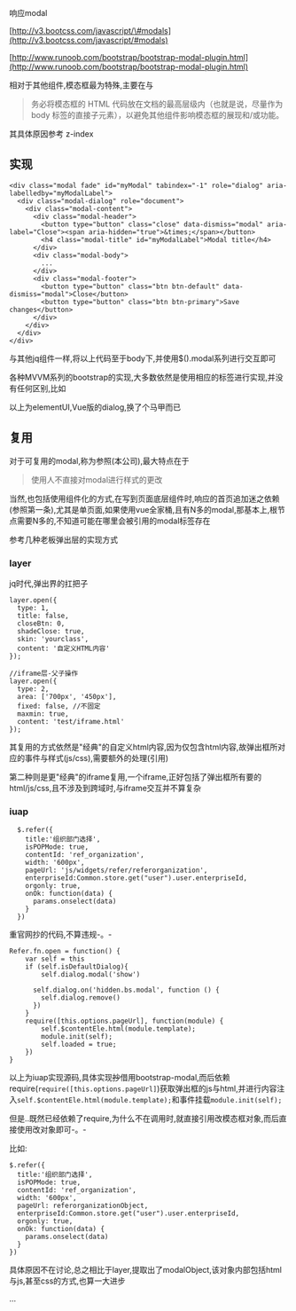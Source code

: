 响应modal

[http://v3.bootcss.com/javascript/\#modals](http://v3.bootcss.com/javascript/#modals)

[http://www.runoob.com/bootstrap/bootstrap-modal-plugin.html](http://www.runoob.com/bootstrap/bootstrap-modal-plugin.html)

相对于其他组件,模态框最为特殊,主要在与

> 务必将模态框的 HTML 代码放在文档的最高层级内（也就是说，尽量作为 body 标签的直接子元素），以避免其他组件影响模态框的展现和/或功能。

其具体原因参考 z-index

## 实现

```
<div class="modal fade" id="myModal" tabindex="-1" role="dialog" aria-labelledby="myModalLabel">
  <div class="modal-dialog" role="document">
    <div class="modal-content">
      <div class="modal-header">
        <button type="button" class="close" data-dismiss="modal" aria-label="Close"><span aria-hidden="true">&times;</span></button>
        <h4 class="modal-title" id="myModalLabel">Modal title</h4>
      </div>
      <div class="modal-body">
        ...
      </div>
      <div class="modal-footer">
        <button type="button" class="btn btn-default" data-dismiss="modal">Close</button>
        <button type="button" class="btn btn-primary">Save changes</button>
      </div>
    </div>
  </div>
</div>
```

与其他jq组件一样,将以上代码至于body下,并使用$\(\).modal系列进行交互即可

各种MVVM系列的bootstrap的实现,大多数依然是使用相应的标签进行实现,并没有任何区别,比如

以上为elementUI,Vue版的dialog,换了个马甲而已

## 复用

对于可复用的modal,称为参照\(本公司\),最大特点在于

> 使用人不直接对modal进行样式的更改

当然,也包括使用组件化的方式,在写到页面底层组件时,响应的首页追加迷之依赖\(参照第一条\),尤其是单页面,如果使用vue全家桶,且有N多的modal,那基本上,根节点需要N多的,不知道可能在哪里会被引用的modal标签存在

参考几种老板弹出层的实现方式

### layer

jq时代,弹出界的扛把子

```
layer.open({
  type: 1,
  title: false,
  closeBtn: 0,
  shadeClose: true,
  skin: 'yourclass',
  content: '自定义HTML内容'
});

//iframe层-父子操作
layer.open({
  type: 2,
  area: ['700px', '450px'],
  fixed: false, //不固定
  maxmin: true,
  content: 'test/iframe.html'
});
```

其复用的方式依然是"经典"的自定义html内容,因为仅包含html内容,故弹出框所对应的事件与样式\(js/css\),需要额外的处理\(引用\)

第二种则是更"经典"的iframe复用,一个iframe,正好包括了弹出框所有要的html/js/css,且不涉及到跨域时,与iframe交互并不算复杂

### iuap

```
  $.refer({
    title:'组织部门选择',
    isPOPMode: true,
    contentId: 'ref_organization',
    width: '600px',
    pageUrl: 'js/widgets/refer/referorganization',
    enterpriseId:Common.store.get("user").user.enterpriseId,
    orgonly: true,
    onOk: function(data) {
      params.onselect(data)
    }
  })
```

重官网抄的代码,不算违规-。-

```
Refer.fn.open = function() {
    var self = this
    if (self.isDefaultDialog){
        self.dialog.modal('show')

      self.dialog.on('hidden.bs.modal', function () {
        self.dialog.remove()
      })
    }
    require([this.options.pageUrl], function(module) {
        self.$contentEle.html(module.template);
        module.init(self);
        self.loaded = true;
    })
}
```

以上为iuap实现源码,具体实现~~抄~~借用bootstrap-modal,而后依赖require\(`require([this.options.pageUrl]`\)获取弹出框的js与html,并进行内容注入`self.$contentEle.html(module.template);`和事件挂载`module.init(self);`

但是..既然已经依赖了require,为什么不在调用时,就直接引用改模态框对象,而后直接使用改对象即可-。-

比如:

```
$.refer({
  title:'组织部门选择',
  isPOPMode: true,
  contentId: 'ref_organization',
  width: '600px',
  pageUrl: referorganizationObject,
  enterpriseId:Common.store.get("user").user.enterpriseId,
  orgonly: true,
  onOk: function(data) {
    params.onselect(data)
  }
})
```

具体原因不在讨论,总之相比于layer,提取出了modalObject,该对象内部包括html与js,甚至css的方式,也算一大进步

...

